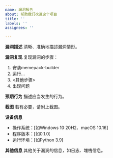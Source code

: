 ```yaml
---
name: 漏洞报告
about: 帮助我们改进这个项目
title: ''
labels: ''
assignees: ''

---
```


**漏洞描述**
清晰、准确地描述漏洞情形。

**漏洞复现**
复现漏洞的步骤：
1. 安装memepack-builder
2. 运行...
3. <其他步骤>
4. 出现问题

**预期行为**
描述应当发生的行为。

**截图**
若有必要，请附上截图。

**设备信息**
 - 操作系统：[如Windows 10 20H2、macOS 10.16]
 - 程序版本：[如0.1.0]
 - 运行环境：[如Python 3.9]

**其他信息**
其他关于漏洞的信息，如日志、堆栈信息。
